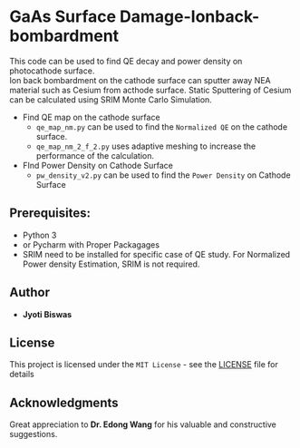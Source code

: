 # GaAs Surface Damage-Ionback-bombardment

This code can be used to find QE decay and power density on photocathode surface.<br/>
Ion back bombardment on the cathode surface can sputter away NEA material such as Cesium from acthode surface. Static Sputtering of Cesium can be calculated using SRIM Monte Carlo Simulation. <br/>
* Find QE map on the cathode surface<br/>
  * ```qe_map_nm.py``` can be used to find the ```Normalized QE``` on the cathode surface.<br/>
  * ```qe_map_nm_2_f_2.py``` uses adaptive meshing to increase the performance of the calculation.<br/>
* FInd Power Density on Cathode Surface<br/>
  * ```pw_density_v2.py``` can be used to find the ```Power Density``` on Cathode Surface<br/>

## Prerequisites:

* Python 3
* or Pycharm with Proper Packagages
* SRIM need to be installed for specific case of QE study. For Normalized Power density Estimation, SRIM is not required.

## Author

 * **Jyoti Biswas**

## License

This project is licensed under the ```MIT License``` - see the [LICENSE](LICENSE) file for details<br/>

## Acknowledgments

Great appreciation to **Dr. Edong Wang** for his valuable and constructive suggestions.

